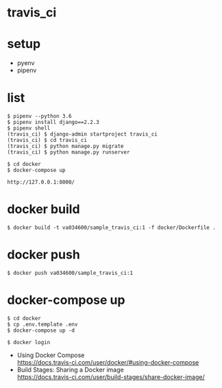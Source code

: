 # travis_ci

# setup
- pyenv
- pipenv

# list
```
$ pipenv --python 3.6
$ pipenv install django==2.2.3
$ pipenv shell
(travis_ci) $ django-admin startproject travis_ci
(travis_ci) $ cd travis_ci
(travis_ci) $ python manage.py migrate
(travis_ci) $ python manage.py runserver
```

```
$ cd docker
$ docker-compose up
```

```
http://127.0.0.1:8000/
```

# docker build
```
$ docker build -t va034600/sample_travis_ci:1 -f docker/Dockerfile .
```

# docker push
```
$ docker push va034600/sample_travis_ci:1
```

# docker-compose up
```
$ cd docker
$ cp .env.template .env
$ docker-compose up -d
```

```
$ docker login
```

- Using Docker Compose  
https://docs.travis-ci.com/user/docker/#using-docker-compose
- Build Stages: Sharing a Docker image  
https://docs.travis-ci.com/user/build-stages/share-docker-image/

